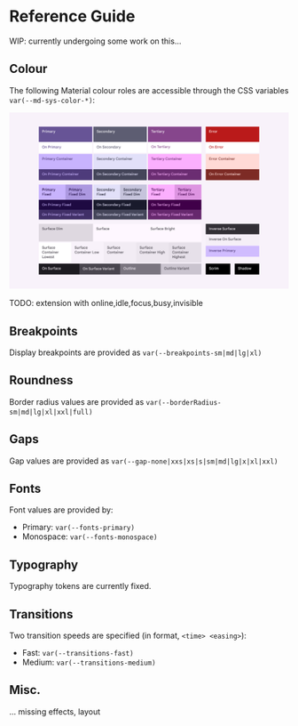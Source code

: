 # Reference Guide

WIP: currently undergoing some work on this...

## Colour

The following Material colour roles are accessible through the CSS variables `var(--md-sys-color-*)`:

![M3 Colour Roles](./material-colour-roles.png)

TODO: extension with online,idle,focus,busy,invisible

## Breakpoints

Display breakpoints are provided as `var(--breakpoints-sm|md|lg|xl)`

## Roundness

Border radius values are provided as `var(--borderRadius-sm|md|lg|xl|xxl|full)`

## Gaps

Gap values are provided as `var(--gap-none|xxs|xs|s|sm|md|lg|x|xl|xxl)`

## Fonts

Font values are provided by:

- Primary: `var(--fonts-primary)`
- Monospace: `var(--fonts-monospace)`

## Typography

Typography tokens are currently fixed.

## Transitions

Two transition speeds are specified (in format, `<time> <easing>`):

- Fast: `var(--transitions-fast)`
- Medium: `var(--transitions-medium)`

## Misc.

... missing effects, layout
